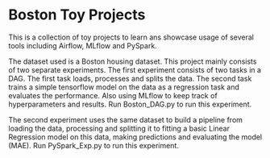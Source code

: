 # Boston Toy Projects

This is a collection of toy projects to learn ans showcase usage of several tools including Airflow, MLflow and PySpark.

The dataset used is a Boston housing dataset. This project mainly consists of two separate experiments. The first experiment consists of two tasks in a DAG. The first task loads, processes and splits the data. The second task trains a simple tensorflow model on the data as a regression task and evaluates the performance. Also using MLflow to keep track of hyperparameters and results. Run Boston_DAG.py to run this experiment.

The second experiment uses the same dataset to build a pipeline from loading the data, processing and splitting it to fitting a basic Linear Regression model on this data, making predictions and evaluating the model (MAE). Run PySpark_Exp.py to run this experiment.
